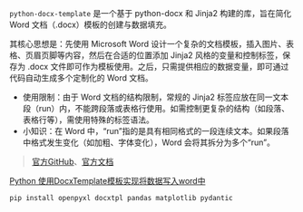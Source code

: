 
`python-docx-template` 是一个基于 python-docx 和 Jinja2 构建的库，旨在简化 Word 文档（.docx）模板的创建与数据填充。

其核心思想是：先使用 Microsoft Word 设计一个复杂的文档模板，插入图片、表格、页眉页脚等内容，然后在合适的位置添加 Jinja2 风格的变量和控制标签，保存为 .docx 文件即可作为模板使用。之后，只需提供相应的数据变量，即可通过代码自动生成多个定制化的 Word 文档。

+ 使用限制：由于 Word 文档的结构限制，常规的 Jinja2 标签应放在同一文本段（run）内，不能跨段落或表格行使用。如需控制更复杂的结构（如段落、表格行等），需使用特殊的标签语法。
+ 小知识：在 Word 中，“run”指的是具有相同格式的一段连续文本。如果段落中格式发生变化（如加粗、字体变化），Word 会将其拆分为多个“run”。

> [官方GitHub](https://github.com/elapouya/python-docx-template)、[官方文档](https://docxtpl.readthedocs.io/en/latest/)


[Python 使用DocxTemplate模板实现将数据写入word中](https://blog.csdn.net/Hushi1706IT/article/details/129650996)<br>

```shell
pip install openpyxl docxtpl pandas matplotlib pydantic
```